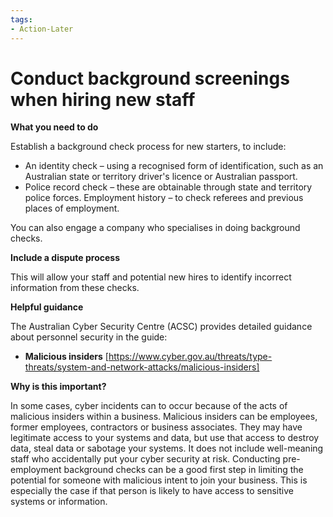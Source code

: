 ```yaml
---
tags:
- Action-Later 
---
```


# Conduct background screenings when hiring new staff


**What you need to do**

Establish a background check process for new starters, to include:

- An identity check – using a recognised form of identification, such as an Australian state or territory driver's licence or Australian passport.
- Police record check – these are obtainable through state and territory police forces. Employment history – to check referees and previous places of employment.

You can also engage a company who specialises in doing background checks.

**Include a dispute process**

This will allow your staff and potential new hires to identify incorrect information from these checks.

**Helpful guidance**

The Australian Cyber Security Centre (ACSC) provides detailed guidance about personnel security in the guide:

- **Malicious insiders** [https://www.cyber.gov.au/threats/type-threats/system-and-network-attacks/malicious-insiders]

**Why is this important?**

In some cases, cyber incidents can to occur because of the acts of malicious insiders within a business. Malicious insiders can be employees, former employees, contractors or business associates. They may have legitimate access to your systems and data, but use that access to destroy data, steal data or sabotage your systems. It does not include well-meaning staff who accidentally put your cyber security at risk. Conducting pre-employment background checks can be a good first step in limiting the potential for someone with malicious intent to join your business. This is especially the case if that person is likely to have access to sensitive systems or information.